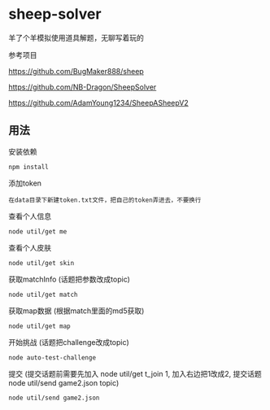 # sheep-solver
羊了个羊模拟使用道具解题，无聊写着玩的

参考项目

https://github.com/BugMaker888/sheep

https://github.com/NB-Dragon/SheepSolver

https://github.com/AdamYoung1234/SheepASheepV2


## 用法
安装依赖

    npm install

添加token

    在data目录下新建token.txt文件，把自己的token弄进去，不要换行

查看个人信息

    node util/get me

查看个人皮肤

    node util/get skin

获取matchInfo (话题把参数改成topic)

    node util/get match

获取map数据 (根据match里面的md5获取)

    node util/get map

开始挑战 (话题把challenge改成topic)

    node auto-test-challenge

提交 (提交话题前需要先加入 node util/get t_join 1, 加入右边把1改成2, 提交话题 node util/send game2.json topic)

    node util/send game2.json
